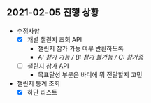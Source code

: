 ## 2021-02-05 진행 상황

- 수정사항
    - [x] 개별 챌린지 조회 API
        - 챌린지 참가 가능 여부 반환하도록
        - *A: 참가 가능 / B: 참가 불가능 / C: 참가중*
    - [ ] 챌린지 참가 API
        - 목표달성 부분은 바디에 뭐 전달할지 고민
- 챌린지 통계 조회
    - [x] 하단 리스트